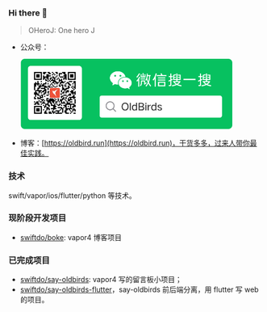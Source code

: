 ### Hi there 👋

> OHeroJ: One hero J

* 公众号：

  <img src="https://github.com/swiftdo/swiftdo.github.io/blob/master/wechat.png" width="420" />

* 博客：[https://oldbird.run](https://oldbird.run)，干货多多，过来人带你最佳实践。


### 技术
swift/vapor/ios/flutter/python 等技术。

### 现阶段开发项目
* [swiftdo/boke](https://github.com/swiftdo/boke): vapor4 博客项目

### 已完成项目
* [swiftdo/say-oldbirds](https://github.com/swiftdo/say-oldbirds):  vapor4 写的留言板小项目；
* [swiftdo/say-oldbirds-flutter](https://github.com/swiftdo/say-oldbirds-flutter)，say-oldbirds 前后端分离，用 flutter 写 web 的项目。
